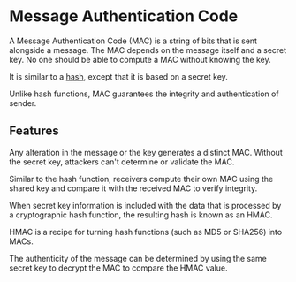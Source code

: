 # Message Authentication Code

A Message Authentication Code (MAC) is a string of bits that is sent alongside a message. The MAC depends on the message itself and a secret key. No one should be able to compute a MAC without knowing the key. 

It is similar to a [hash](hash-functions.md), except that it is based on a secret key.

Unlike hash functions, MAC guarantees the integrity and authentication of sender.

## Features

Any alteration in the message or the key generates a distinct MAC. Without the secret key, attackers can't determine or validate the MAC.

Similar to the hash function, receivers compute their own MAC using the shared key and compare it with the received MAC to verify integrity.

When secret key information is included with the data that is processed by a cryptographic hash function, the resulting hash is known as an HMAC.

HMAC is a recipe for turning hash functions (such as MD5 or SHA256) into MACs.

The authenticity of the message can be determined by using the same secret key to decrypt the MAC to compare the HMAC value.